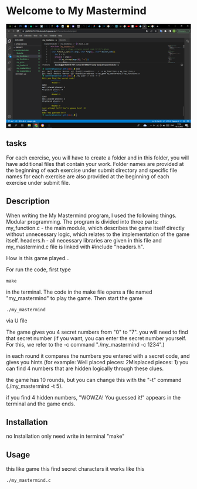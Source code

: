 # Welcome to My Mastermind

<img align="center" alt="image" src="./image/photo.png">

## tasks
For each exercise, you will have to create a folder and in this folder, you will have additional files that contain your work. 
Folder names are provided at the beginning of each exercise under submit directory and specific file names for each 
exercise are also provided at the beginning of each exercise under submit file.

## Description
When writing the My Mastermind program, I used the following things.
Modular programming. The program is divided into three parts: 
 my_function.c - the main module, which describes the game itself 
directly without unnecessary logic, which relates to the implementation of the game itself.
headers.h - all necessary libraries are given in this file 
and my_mastermind.c file is linked with #include "headers.h".

How is this game played...

For run the code, first type 
```
make
```
in the terminal. The code in the make file opens a file named "my_mastermind" to play the game.
Then start the game 
```
./my_mastermind
```
via U file

The game gives you 4 secret numbers from "0" to "7". you will need to find that secret number
(if you want, you can enter the secret number yourself. For this, we refer to the -c command "./my_mastermind -c 1234".)

in each round it compares the numbers you entered with a secret code, and gives you hints (for example: Well placed pieces: 2Misplaced pieces: 1) 
you can find 4 numbers that are hidden logically through these clues.

the game has 10 rounds, but you can change this with the "-t" command (./my_mastermind -t 5).

if you find 4 hidden numbers, "WOWZA! You guessed it!" appears in the terminal and the game ends.



## Installation
no Installation only need write in terminal "make"

## Usage
this like game this find secret characters it works like this
```
./my_mastermind.c
```

